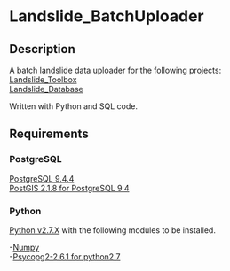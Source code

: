 Landslide_BatchUploader
==========

## Description
A batch landslide data uploader for the following projects:  
[Landslide_Toolbox](https://github.com/otakusaikou/Landslide_Toolbox)  
[Landslide_Database](https://github.com/otakusaikou/Landslide_Database)  

Written with Python and SQL code.

## Requirements

### PostgreSQL
[PostgreSQL 9.4.4](http://www.postgresql.org)  
[PostGIS 2.1.8 for PostgreSQL 9.4](http://postgis.net)

### Python
[Python v2.7.X](https://www.python.org) with the following modules to be installed.

-[Numpy](http://www.numpy.org)  
-[Psycopg2-2.6.1 for python2.7](http://initd.org/psycopg)  
